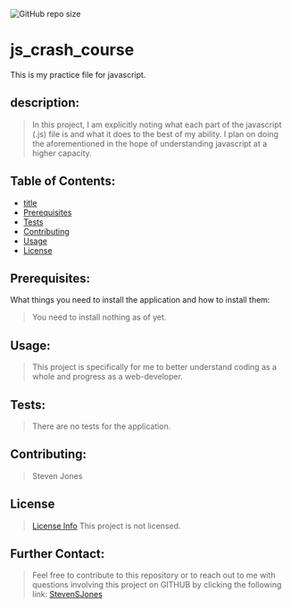 ![GitHub repo size](https://img.shields.io/github/repo-size/stevensjones/js_crash_course)

# js_crash_course
This is my practice file for javascript.

## description: 
>In this project, I am explicitly noting what each part of the javascript (.js) file is and what it does to the best of my ability. I plan on doing the aforementioned in the hope of understanding javascript at a higher capacity.

## Table of Contents:
- [title](#title)
- [Prerequisites](#Prerequisites)
- [Tests](#Tests)
- [Contributing](#Contributing)
- [Usage](#Usage) 
- [License](#License)

## Prerequisites:
What things you need to install the application and how to install them: 
> You need to install nothing as of yet.

## Usage:
> This project is specifically for me to better understand coding as a whole and progress as a web-developer. 
    
## Tests:
> There are no tests for the application.
    
## Contributing:
> Steven Jones

## License
> [License Info](https://opensource.org/licenses/lot )
This project is not licensed. 

## Further Contact:
> Feel free to contribute to this repository or to reach out to me with questions involving this project on GITHUB by clicking the following link: [StevenSJones](https://github.com/stevensjones)